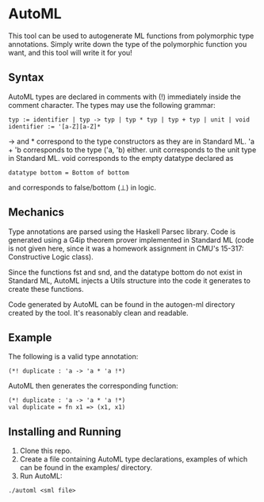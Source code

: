 # AutoML

This tool can be used to autogenerate ML functions from polymorphic type annotations. Simply write down the type of the 
polymorphic function you want, and this tool will write it for you!

## Syntax

AutoML types are declared in comments with (!) immediately inside the comment character. The types may use the following grammar:

```
typ := identifier | typ -> typ | typ * typ | typ + typ | unit | void
identifier := '[a-Z][a-Z]*
```

-> and * correspond to the type constructors as they are in Standard ML. 'a + 'b corresponds to the type ('a, 'b) either. 
unit corresponds to the unit type in Standard ML. void corresponds to the empty datatype declared as 
```
datatype bottom = Bottom of bottom
```
and corresponds to false/bottom (⊥) in logic. 

## Mechanics

Type annotations are parsed using the Haskell Parsec library. Code is generated using a G4ip theorem prover implemented in 
Standard ML (code is not given here, since it was a homework assignment in CMU's 15-317: Constructive Logic class).

Since the functions fst and snd, and the datatype bottom do not exist in Standard ML, AutoML injects a Utils structure into 
the code it generates to create these functions. 

Code generated by AutoML can be found in the autogen-ml directory created by the tool. It's reasonably clean and readable.

## Example
The following is a valid type annotation:

```
(*! duplicate : 'a -> 'a * 'a !*)
```

AutoML then generates the corresponding function:

```
(*! duplicate : 'a -> 'a * 'a !*)
val duplicate = fn x1 => (x1, x1)
```

## Installing and Running
1. Clone this repo.
2. Create a file containing AutoML type declarations, examples of which can be found in the examples/ directory.
3. Run AutoML:
```
./automl <sml file>
```
